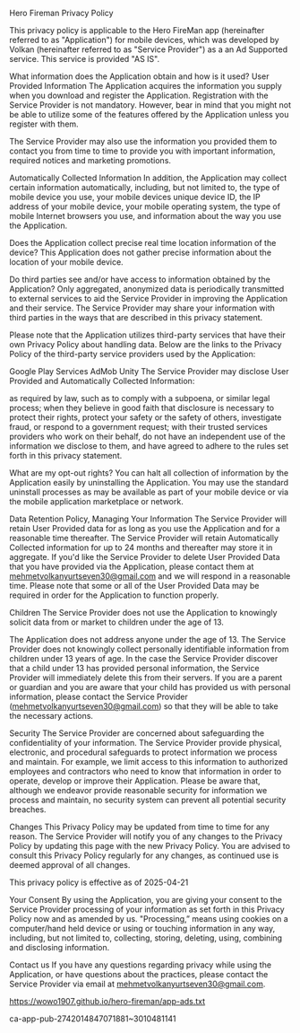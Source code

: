 Hero Fireman Privacy Policy

This privacy policy is applicable to the Hero FireMan app (hereinafter referred to as "Application") for mobile devices, which was developed by Volkan (hereinafter referred to as "Service Provider") as a an Ad Supported service. This service is provided "AS IS".


What information does the Application obtain and how is it used?
User Provided Information
The Application acquires the information you supply when you download and register the Application. Registration with the Service Provider is not mandatory. However, bear in mind that you might not be able to utilize some of the features offered by the Application unless you register with them.

The Service Provider may also use the information you provided them to contact you from time to time to provide you with important information, required notices and marketing promotions.


Automatically Collected Information
In addition, the Application may collect certain information automatically, including, but not limited to, the type of mobile device you use, your mobile devices unique device ID, the IP address of your mobile device, your mobile operating system, the type of mobile Internet browsers you use, and information about the way you use the Application.


Does the Application collect precise real time location information of the device?
This Application does not gather precise information about the location of your mobile device.


Do third parties see and/or have access to information obtained by the Application?
Only aggregated, anonymized data is periodically transmitted to external services to aid the Service Provider in improving the Application and their service. The Service Provider may share your information with third parties in the ways that are described in this privacy statement.


Please note that the Application utilizes third-party services that have their own Privacy Policy about handling data. Below are the links to the Privacy Policy of the third-party service providers used by the Application:

Google Play Services
AdMob
Unity
The Service Provider may disclose User Provided and Automatically Collected Information:

as required by law, such as to comply with a subpoena, or similar legal process;
when they believe in good faith that disclosure is necessary to protect their rights, protect your safety or the safety of others, investigate fraud, or respond to a government request;
with their trusted services providers who work on their behalf, do not have an independent use of the information we disclose to them, and have agreed to adhere to the rules set forth in this privacy statement.

What are my opt-out rights?
You can halt all collection of information by the Application easily by uninstalling the Application. You may use the standard uninstall processes as may be available as part of your mobile device or via the mobile application marketplace or network.


Data Retention Policy, Managing Your Information
The Service Provider will retain User Provided data for as long as you use the Application and for a reasonable time thereafter. The Service Provider will retain Automatically Collected information for up to 24 months and thereafter may store it in aggregate. If you'd like the Service Provider to delete User Provided Data that you have provided via the Application, please contact them at mehmetvolkanyurtseven30@gmail.com and we will respond in a reasonable time. Please note that some or all of the User Provided Data may be required in order for the Application to function properly.


Children
The Service Provider does not use the Application to knowingly solicit data from or market to children under the age of 13.


The Application does not address anyone under the age of 13. The Service Provider does not knowingly collect personally identifiable information from children under 13 years of age. In the case the Service Provider discover that a child under 13 has provided personal information, the Service Provider will immediately delete this from their servers. If you are a parent or guardian and you are aware that your child has provided us with personal information, please contact the Service Provider (mehmetvolkanyurtseven30@gmail.com) so that they will be able to take the necessary actions.


Security
The Service Provider are concerned about safeguarding the confidentiality of your information. The Service Provider provide physical, electronic, and procedural safeguards to protect information we process and maintain. For example, we limit access to this information to authorized employees and contractors who need to know that information in order to operate, develop or improve their Application. Please be aware that, although we endeavor provide reasonable security for information we process and maintain, no security system can prevent all potential security breaches.


Changes
This Privacy Policy may be updated from time to time for any reason. The Service Provider will notify you of any changes to the Privacy Policy by updating this page with the new Privacy Policy. You are advised to consult this Privacy Policy regularly for any changes, as continued use is deemed approval of all changes.


This privacy policy is effective as of 2025-04-21


Your Consent
By using the Application, you are giving your consent to the Service Provider processing of your information as set forth in this Privacy Policy now and as amended by us. "Processing,” means using cookies on a computer/hand held device or using or touching information in any way, including, but not limited to, collecting, storing, deleting, using, combining and disclosing information.


Contact us
If you have any questions regarding privacy while using the Application, or have questions about the practices, please contact the Service Provider via email at mehmetvolkanyurtseven30@gmail.com.

https://wowo1907.github.io/hero-fireman/app-ads.txt

ca-app-pub-2742014847071881~3010481141
